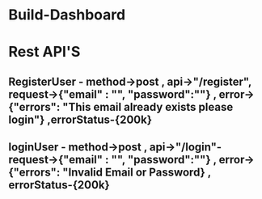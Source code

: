 # Build-Dashboard

# Rest API'S

## RegisterUser - method->post ,  api->"/register",  request->{"email" : "", "password":""} , error->{"errors": "This email already exists please login"} ,errorStatus-{200k}
## loginUser - method->post  , api->"/login"-  request->{"email" : "", "password":""}  ,   error->{"errors": "Invalid Email or Password} , errorStatus-{200k}
